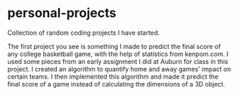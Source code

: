 # personal-projects
Collection of random coding projects I have started. 


The first project you see is something I made to predict the final score of any college basketball game, with the help of statistics from kenpom.com. I used some pieces from an early assignment I did at Auburn for class in this project. I created an algorithm to quantify home and away games' impact on certain teams. I then implemented this algorithm and made it predict the final score of a game instead of calculating the dimensions of a 3D object. 
